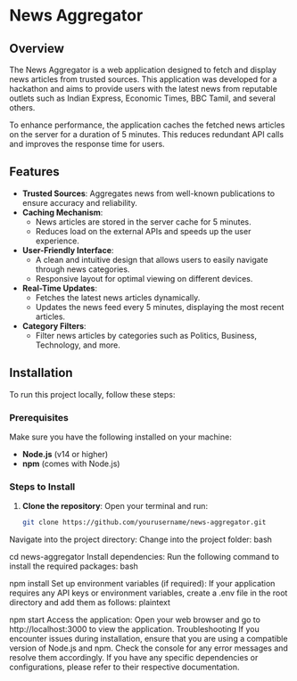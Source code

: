 # News Aggregator

## Overview

The News Aggregator is a web application designed to fetch and display news articles from trusted sources. This application was developed for a hackathon and aims to provide users with the latest news from reputable outlets such as Indian Express, Economic Times, BBC Tamil, and several others. 

To enhance performance, the application caches the fetched news articles on the server for a duration of 5 minutes. This reduces redundant API calls and improves the response time for users.

## Features

- **Trusted Sources**: Aggregates news from well-known publications to ensure accuracy and reliability.
- **Caching Mechanism**: 
  - News articles are stored in the server cache for 5 minutes.
  - Reduces load on the external APIs and speeds up the user experience.
- **User-Friendly Interface**: 
  - A clean and intuitive design that allows users to easily navigate through news categories.
  - Responsive layout for optimal viewing on different devices.
- **Real-Time Updates**: 
  - Fetches the latest news articles dynamically.
  - Updates the news feed every 5 minutes, displaying the most recent articles.
- **Category Filters**: 
  - Filter news articles by categories such as Politics, Business, Technology, and more.

## Installation

To run this project locally, follow these steps:

### Prerequisites

Make sure you have the following installed on your machine:

- **Node.js** (v14 or higher)
- **npm** (comes with Node.js)

### Steps to Install

1. **Clone the repository**:
   Open your terminal and run:
   ```bash
   git clone https://github.com/yourusername/news-aggregator.git
   ```

Navigate into the project directory:
Change into the project folder:
bash


cd news-aggregator
Install dependencies:
Run the following command to install the required packages:
bash


npm install
Set up environment variables (if required):
If your application requires any API keys or environment variables, create a .env file in the root directory and add them as follows:
plaintext


npm start
Access the application:
Open your web browser and go to http://localhost:3000 to view the application.
Troubleshooting
If you encounter issues during installation, ensure that you are using a compatible version of Node.js and npm.
Check the console for any error messages and resolve them accordingly.
If you have any specific dependencies or configurations, please refer to their respective documentation.
